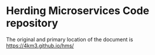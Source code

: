 # Herding Microservices Code repository
The original and primary location of the document is https://4km3.github.io/hms/

#
